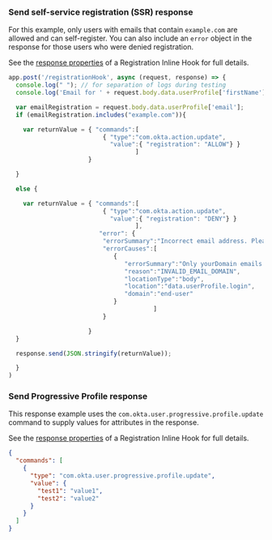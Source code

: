 <!-- Note: this file isn't necessary for the latest version of the registration inline hook guide. I'm keeping it her for future reference, that is, if we document SDKs other than the Node.js SDK -->

### Send self-service registration (SSR) response

For this example, only users with emails that contain `example.com` are allowed and can self-register. You can also include an `error` object in the response for those users who were denied registration.

See the [response properties](/docs/references/registration-hook/#objects-in-the-response-from-okta) of a Registration Inline Hook for full details.


```javascript
app.post('/registrationHook', async (request, response) => {
  console.log(" "); // for separation of logs during testing
  console.log('Email for ' + request.body.data.userProfile['firstName'] + " " + request.body.data.userProfile['lastName'] + " " + request.body.data.userProfile['email']);

  var emailRegistration = request.body.data.userProfile['email'];
  if (emailRegistration.includes("example.com")){

    var returnValue = { "commands":[
                          { "type":"com.okta.action.update",
                            "value":{ "registration": "ALLOW"} }
                                   ]
                      }

  }

  else {

    var returnValue = { "commands":[
                          { "type":"com.okta.action.update",
                            "value":{ "registration": "DENY"} }
                                   ],
                         "error": {
                          "errorSummary":"Incorrect email address. Please contact your admin.",
                          "errorCauses":[
                             {
                                "errorSummary":"Only yourDomain emails can register.",
                                "reason":"INVALID_EMAIL_DOMAIN",
                                "locationType":"body",
                                "location":"data.userProfile.login",
                                "domain":"end-user"
                             }
                                        ]
                          }

                      }
  }

  response.send(JSON.stringify(returnValue));

  }
)

```

### Send Progressive Profile response

This response example uses the `com.okta.user.progressive.profile.update` command to supply values for attributes in the response.

See the [response properties](/docs/references/registration-hook/#objects-in-the-response-from-okta) of a Registration Inline Hook for full details.

```json
{
  "commands": [
    {
      "type": "com.okta.user.progressive.profile.update",
      "value": {
        "test1": "value1",
        "test2": "value2"
      }
    }
  ]
}

```
